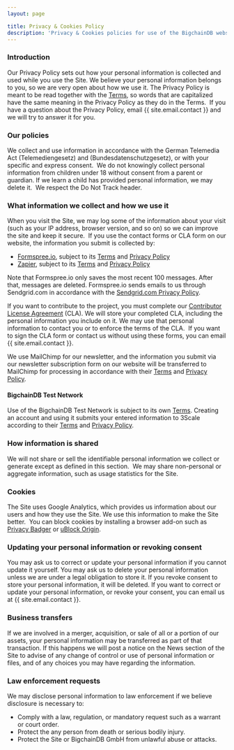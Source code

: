 ```yaml
---
layout: page

title: Privacy & Cookies Policy
description: 'Privacy & Cookies policies for use of the BigchainDB website.'
---
```


### Introduction

Our Privacy Policy sets out how your personal information is collected and used while you use the Site. We believe your personal information belongs to you, so we are very open about how we use it. The Privacy Policy is meant to be read together with the [Terms](https://bigchaindb.com/terms), so words that are capitalized have the same meaning in the Privacy Policy as they do in the Terms.
​
If you have a question about the Privacy Policy, email {{ site.email.contact }} and we will try to answer it for you.
​
### Our policies

We collect and use information in accordance with the German Telemedia Act (Telemediengesetz) and (Bundesdatenschutzgesetz), or with your specific and express consent.
​
We do not knowingly collect personal information from children under 18 without consent from a parent or guardian. If we learn a child has provided personal information, we may delete it.
​
We respect the Do Not Track header.
​
### What information we collect and how we use it

When you visit the Site, we may log some of the information about your visit (such as your IP address, browser version, and so on) so we can improve the site and keep it secure.
​
If you use the contact forms or CLA form on our website, the information you submit is collected by:

- [Formspree.io](https://formspree.io/), subject to its [Terms](https://formspree.io/static/TermsOfUse.pdf) and [Privacy Policy](https://formspree.io/static/PrivacyPolicy.pdf)
- [Zapier](https://zapier.com), subject to its [Terms](https://zapier.com/terms/) and [Privacy Policy](https://zapier.com/privacy/)

Note that Formspree.io only saves the most recent 100 messages. After that, messages are deleted. Formspree.io sends emails to us through Sendgrid.com in accordance with the [Sendgrid.com Privacy Policy](https://sendgrid.com/privacy).

If you want to contribute to the project, you must complete our [Contributor License Agreement](https://www.bigchaindb.com/cla) (CLA). We will store your completed CLA, including the personal information you include on it. We may use that personal information to contact you or to enforce the terms of the CLA.
​
If you want to sign the CLA form or contact us without using these forms, you can email {{ site.email.contact }}.

We use MailChimp for our newsletter, and the information you submit via our newsletter subscription form on our website will be transferred to MailChimp for processing in accordance with their [Terms](https://mailchimp.com/legal/terms/) and [Privacy Policy](https://mailchimp.com/legal/privacy/).

#### BigchainDB Test Network

Use of the BigchainDB Test Network is subject to its own [Terms](https://testnet.bigchaindb.com/terms-network). Creating an account and using it submits your entered information to 3Scale according to their [Terms](https://www.3scale.net/terms-and-conditions/) and [Privacy Policy](https://www.redhat.com/en/about/privacy-policy).
​
### How information is shared

We will not share or sell the identifiable personal information we collect or generate except as defined in this section.
​
We may share non-personal or aggregate information, such as usage statistics for the Site.

### Cookies

The Site uses Google Analytics, which provides us information about our users and how they use the Site. We use this information to make the Site better.
​
You can block cookies by installing a browser add-on such as [Privacy Badger](https://www.eff.org/privacybadger) or [uBlock Origin](https://github.com/gorhill/uBlock).
​
### Updating your personal information or revoking consent

You may ask us to correct or update your personal information if you cannot update it yourself. You may ask us to delete your personal information unless we are under a legal obligation to store it. If you revoke consent to store your personal information, it will be deleted. If you want to correct or update your personal information, or revoke your consent, you can email us at {{ site.email.contact }}.
​
### Business transfers

If we are involved in a merger, acquisition, or sale of all or a portion of our assets, your personal information may be transferred as part of that transaction. If this happens we will post a notice on the News section of the Site to advise of any change of control or use of personal information or files, and of any choices you may have regarding the information.
​
### Law enforcement requests

We may disclose personal information to law enforcement if we believe disclosure is necessary to:
- Comply with a law, regulation, or mandatory request such as a warrant or court order.
- Protect the any person from death or serious bodily injury.
- Protect the Site or BigchainDB GmbH from unlawful abuse or attacks.

